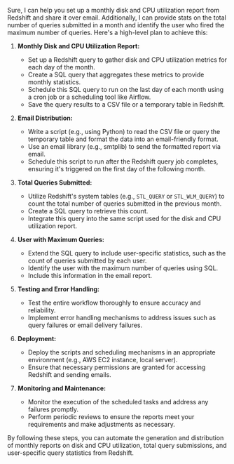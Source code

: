 Sure, I can help you set up a monthly disk and CPU utilization report from Redshift and share it over email. Additionally, I can provide stats on the total number of queries submitted in a month and identify the user who fired the maximum number of queries. Here's a high-level plan to achieve this:

1. **Monthly Disk and CPU Utilization Report:**
   - Set up a Redshift query to gather disk and CPU utilization metrics for each day of the month.
   - Create a SQL query that aggregates these metrics to provide monthly statistics.
   - Schedule this SQL query to run on the last day of each month using a cron job or a scheduling tool like Airflow.
   - Save the query results to a CSV file or a temporary table in Redshift.

2. **Email Distribution:**
   - Write a script (e.g., using Python) to read the CSV file or query the temporary table and format the data into an email-friendly format.
   - Use an email library (e.g., smtplib) to send the formatted report via email.
   - Schedule this script to run after the Redshift query job completes, ensuring it's triggered on the first day of the following month.

3. **Total Queries Submitted:**
   - Utilize Redshift's system tables (e.g., `STL_QUERY` or `STL_WLM_QUERY`) to count the total number of queries submitted in the previous month.
   - Create a SQL query to retrieve this count.
   - Integrate this query into the same script used for the disk and CPU utilization report.

4. **User with Maximum Queries:**
   - Extend the SQL query to include user-specific statistics, such as the count of queries submitted by each user.
   - Identify the user with the maximum number of queries using SQL.
   - Include this information in the email report.

5. **Testing and Error Handling:**
   - Test the entire workflow thoroughly to ensure accuracy and reliability.
   - Implement error handling mechanisms to address issues such as query failures or email delivery failures.

6. **Deployment:**
   - Deploy the scripts and scheduling mechanisms in an appropriate environment (e.g., AWS EC2 instance, local server).
   - Ensure that necessary permissions are granted for accessing Redshift and sending emails.

7. **Monitoring and Maintenance:**
   - Monitor the execution of the scheduled tasks and address any failures promptly.
   - Perform periodic reviews to ensure the reports meet your requirements and make adjustments as necessary.

By following these steps, you can automate the generation and distribution of monthly reports on disk and CPU utilization, total query submissions, and user-specific query statistics from Redshift.
